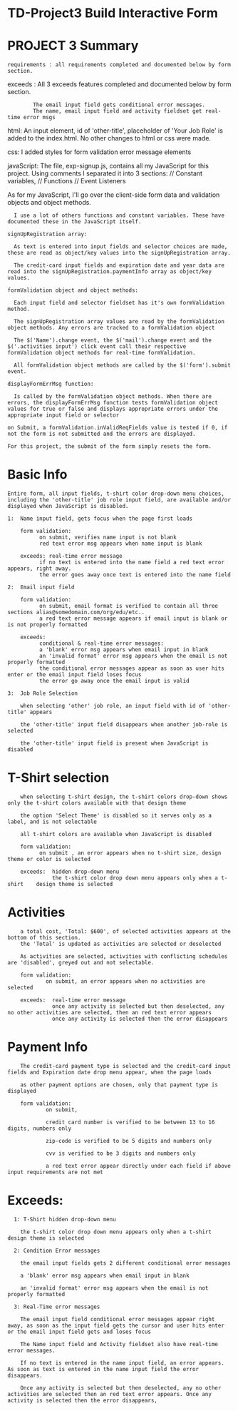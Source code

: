 # TD-Project3  Build Interactive Form

# PROJECT 3 Summary

	requirements : all requirements completed and documented below by form section.

  exceeds :
            All 3 exceeds features completed and documented below by form section.

            The email input field gets conditional error messages.
            The name, email input field and activity fieldset get real-time error msgs

  html:
            An input element, id of 'other-title', placeholder of 'Your Job Role' is added to the index.html.  No other changes to html or css were made.

  css:      I added styles for form validation error message elements

javaScript:
          The file, exp-signup.js, contains all my JavaScript for this project.
          Using comments I separated it into 3 sections: // Constant variables, // Functions // Event Listeners

As for my JavaScript, I'll go over the client-side form data and validation objects and object methods.  

      I use a lot of others functions and constant variables. These have documented these in the JavaScript itself.

    signUpRegistration array:

      As text is entered into input fields and selector choices are made, these are read as object/key values into the signUpRegistration array.

      The credit-card input fields and expiration date and year data are read into the signUpRegistration.paymentInfo array as object/key values.

    formValidation object and object methods:

      Each input field and selector fieldset has it's own formValidation method.

      The signUpRegistration array values are read by the formValidation object methods. Any errors are tracked to a formValidation object

      The $('Name').change event, the $('mail').change event and the $('.activities input') click event call their respective formValidation object methods for real-time formValidation.

      All formValidation object methods are called by the $('form').submit event.

    displayFormErrMsg function:  

      Is called by the formValidation object methods. When there are errors, the displayFormErrMsg function tests formValidation object values for true or false and displays appropriate errors under the appropriate input field or selector

    on Submit, a formValidation.inValidReqFields value is tested if 0, if not the form is not submitted and the errors are displayed.

    For this project, the submit of the form simply resets the form.

# Basic Info

    Entire form, all input fields, t-shirt color drop-down menu choices, including the 'other-title' job role input field, are available and/or displayed when JavaScript is disabled.

    1:  Name input field, gets focus when the page first loads

        form validation:
              on submit, verifies name input is not blank
              red text error msg appears when name input is blank

        exceeds: real-time error message
              if no text is entered into the name field a red text error appears, right away.
              the error goes away once text is entered into the name field

    2:  Email input field

        form validation:
              on submit, email format is verified to contain all three sections alias@somedomain.com/org/edu/etc..
              a red text error message appears if email input is blank or is not properly formatted

        exceeds:  
              conditional & real-time error messages:
              a 'blank' error msg appears when email input in blank
              an 'invalid format' error msg appears when the email is not properly formatted
              the conditional error messages appear as soon as user hits enter or the email input field loses focus
              the error go away once the email input is valid

    3:  Job Role Selection

        when selecting 'other' job role, an input field with id of 'other-title' appears

        the 'other-title' input field disappears when another job-role is selected

        the 'other-title' input field is present when JavaScript is disabled

# T-Shirt selection

        when selecting t-shirt design, the t-shirt colors drop-down shows only the t-shirt colors available with that design theme

        the option 'Select Theme' is disabled so it serves only as a label, and is not selectable

        all t-shirt colors are available when JavaScript is disabled

        form validation:
              on submit , an error appears when no t-shirt size, design theme or color is selected

        exceeds:  hidden drop-down menu
                  the t-shirt color drop down menu appears only when a t-shirt    design theme is selected

# Activities

        a total cost, 'Total: $600', of selected activities appears at the bottom of this section.
        the 'Total' is updated as activities are selected or deselected

        As activities are selected, activities with conflicting schedules are 'disabled', greyed out and not selectable.

        form validation:
                on submit, an error appears when no activities are selected

        exceeds:  real-time error message
                  once any activity is selected but then deselected, any no other activities are selected, then an red text error appears
                  once any activity is selected then the error disappears

# Payment Info

        The credit-card payment type is selected and the credit-card input fields and Expiration date drop menu appear, when the page loads

        as other payment options are chosen, only that payment type is displayed

        form validation:
                on submit,

                credit card number is verified to be between 13 to 16 digits, numbers only

                zip-code is verified to be 5 digits and numbers only

                cvv is verified to be 3 digits and numbers only

                a red text error appear directly under each field if above input requirements are not met

# Exceeds:

      1: T-Shirt hidden drop-down menu

        the t-shirt color drop down menu appears only when a t-shirt design theme is selected

      2: Condition Error messages

        the email input fields gets 2 different conditional error messages

        a 'blank' error msg appears when email input in blank

        an 'invalid format' error msg appears when the email is not properly formatted

      3: Real-Time error messages

        The email input field conditional error messages appear right away, as soon as the input field gets the cursor and user hits enter or the email input field gets and loses focus

        The Name input field and Activity fieldset also have real-time error messages.  

        If no text is entered in the name input field, an error appears. As soon as text is entered in the name input field the error disappears.

        Once any activity is selected but then deselected, any no other activities are selected then an red text error appears. Once any activity is selected then the error disappears,
